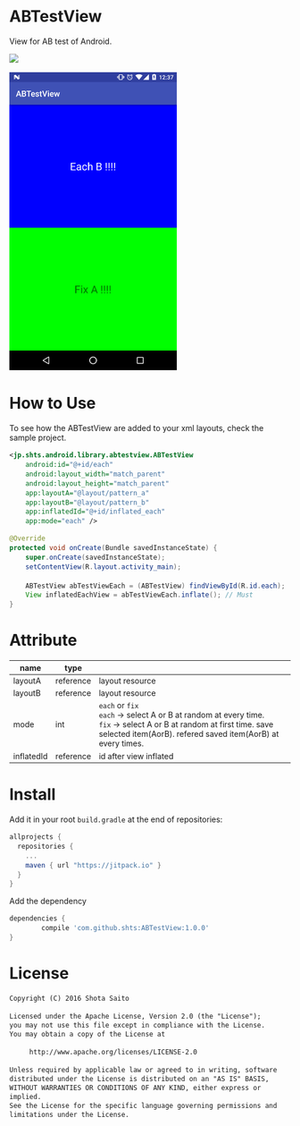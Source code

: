 ABTestView
====================
View for AB test of Android.

[![](https://jitpack.io/v/shts/ABTestView.svg)](https://jitpack.io/#shts/ABTestView)


<img src=https://github.com/shts/ABTestView/blob/master/images/device-2016-09-16-123716.png width="300" />

How to Use
=====

To see how the ABTestView are added to your xml layouts, check the sample project.

```xml
<jp.shts.android.library.abtestview.ABTestView
    android:id="@+id/each"
    android:layout_width="match_parent"
    android:layout_height="match_parent"
    app:layoutA="@layout/pattern_a"
    app:layoutB="@layout/pattern_b"
    app:inflatedId="@+id/inflated_each"
    app:mode="each" />
```

```java
@Override
protected void onCreate(Bundle savedInstanceState) {
    super.onCreate(savedInstanceState);
    setContentView(R.layout.activity_main);

    ABTestView abTestViewEach = (ABTestView) findViewById(R.id.each);
    View inflatedEachView = abTestViewEach.inflate(); // Must
}
```

Attribute
=====

|name|type||
|----|----|----|
|layoutA|reference|layout resource|
|layoutB|reference|layout resource|
|mode|int|`each` or `fix`<br> `each` -> select A or B at random at every time. <br>`fix` -> select A or B at random at first time. save selected item(AorB). refered saved item(AorB) at every times.|
|inflatedId|reference|id after view inflated|


Install
=====

Add it in your root `build.gradle` at the end of repositories:

```groovy
allprojects {
  repositories {
    ...
    maven { url "https://jitpack.io" }
  }
}
```
Add the dependency

```groovy
dependencies {
        compile 'com.github.shts:ABTestView:1.0.0'
}
```

License
=======

    Copyright (C) 2016 Shota Saito

    Licensed under the Apache License, Version 2.0 (the "License");
    you may not use this file except in compliance with the License.
    You may obtain a copy of the License at

         http://www.apache.org/licenses/LICENSE-2.0

    Unless required by applicable law or agreed to in writing, software
    distributed under the License is distributed on an "AS IS" BASIS,
    WITHOUT WARRANTIES OR CONDITIONS OF ANY KIND, either express or implied.
    See the License for the specific language governing permissions and
    limitations under the License.
